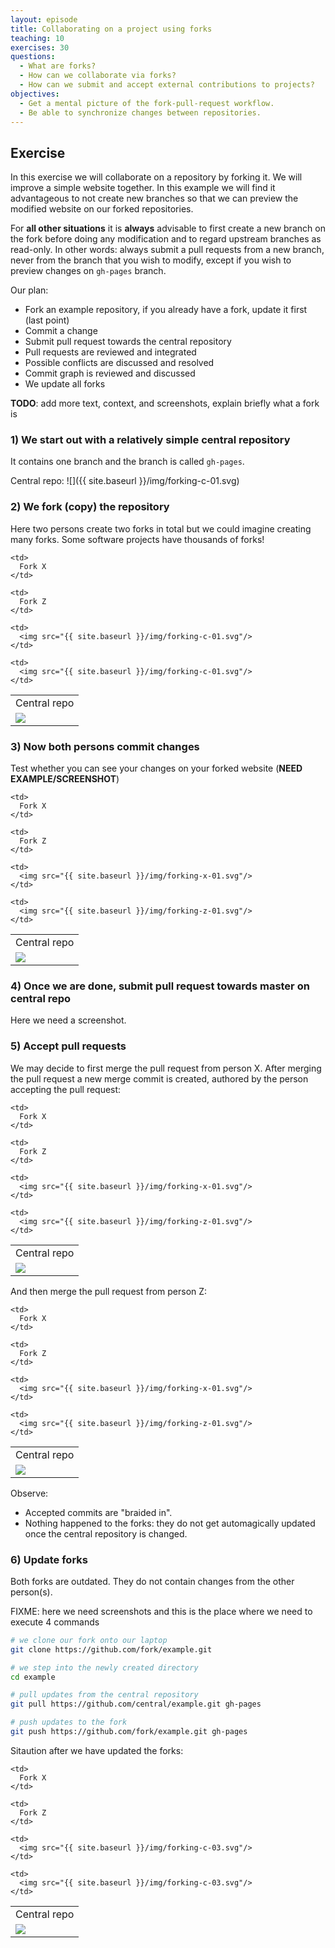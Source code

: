```yaml
---
layout: episode
title: Collaborating on a project using forks
teaching: 10
exercises: 30
questions:
  - What are forks?
  - How can we collaborate via forks?
  - How can we submit and accept external contributions to projects?
objectives:
  - Get a mental picture of the fork-pull-request workflow.
  - Be able to synchronize changes between repositories.
---
```


## Exercise

In this exercise we will collaborate on a repository by forking it.
We will improve a simple website together. In this example we will find it advantageous
to not create new branches so that we can preview the modified website on our forked repositories.

For **all other situations** it is **always** advisable to first create a new branch on the fork
before doing any modification and to regard upstream branches as read-only. In other words: always
submit a pull requests from a new branch, never from the branch that you wish to modify, except if you
wish to preview changes on `gh-pages` branch.

Our plan:

- Fork an example repository, if you already have a fork, update it first (last point)
- Commit a change
- Submit pull request towards the central repository
- Pull requests are reviewed and integrated
- Possible conflicts are discussed and resolved
- Commit graph is reviewed and discussed
- We update all forks

**TODO**: add more text, context, and screenshots, explain briefly what a fork is


### 1) We start out with a relatively simple central repository

It contains one branch and the branch is called `gh-pages`.

Central repo:
![]({{ site.baseurl }}/img/forking-c-01.svg)


### 2) We fork (copy) the repository

Here two persons create two forks in total but we could imagine creating many forks.
Some software projects have thousands of forks!

<table>
  <tr>
    <td>
      Central repo
    </td>
     
    <td>
      Fork X
    </td>
      
    <td>
      Fork Z
    </td>
  </tr>
  <tr>
    <td>
      <img src="{{ site.baseurl }}/img/forking-c-01.svg"/>
    </td>
     
    <td>
      <img src="{{ site.baseurl }}/img/forking-c-01.svg"/>
    </td>
      
    <td>
      <img src="{{ site.baseurl }}/img/forking-c-01.svg"/>
    </td>
  </tr>
</table>


### 3) Now both persons commit changes

Test whether you can see your changes on your forked website (**NEED EXAMPLE/SCREENSHOT**)

<table>
  <tr>
    <td>
      Central repo
    </td>
     
    <td>
      Fork X
    </td>
      
    <td>
      Fork Z
    </td>
  </tr>
  <tr>
    <td>
      <img src="{{ site.baseurl }}/img/forking-c-01.svg"/>
    </td>
     
    <td>
      <img src="{{ site.baseurl }}/img/forking-x-01.svg"/>
    </td>
      
    <td>
      <img src="{{ site.baseurl }}/img/forking-z-01.svg"/>
    </td>
  </tr>
</table>


### 4) Once we are done, submit pull request towards master on central repo

Here we need a screenshot.


### 5) Accept pull requests

We may decide to first merge the pull request from person X. After merging the pull
request a new merge commit is created, authored by the person accepting the pull request:

<table>
  <tr>
    <td>
      Central repo
    </td>
     
    <td>
      Fork X
    </td>
      
    <td>
      Fork Z
    </td>
  </tr>
  <tr>
    <td>
      <img src="{{ site.baseurl }}/img/forking-c-02.svg"/>
    </td>
     
    <td>
      <img src="{{ site.baseurl }}/img/forking-x-01.svg"/>
    </td>
      
    <td>
      <img src="{{ site.baseurl }}/img/forking-z-01.svg"/>
    </td>
  </tr>
</table>

And then merge the pull request from person Z:

<table>
  <tr>
    <td>
      Central repo
    </td>
     
    <td>
      Fork X
    </td>
      
    <td>
      Fork Z
    </td>
  </tr>
  <tr>
    <td>
      <img src="{{ site.baseurl }}/img/forking-c-03.svg"/>
    </td>
     
    <td>
      <img src="{{ site.baseurl }}/img/forking-x-01.svg"/>
    </td>
      
    <td>
      <img src="{{ site.baseurl }}/img/forking-z-01.svg"/>
    </td>
  </tr>
</table>

Observe:

- Accepted commits are "braided in".
- Nothing happened to the forks: they do not get
  automagically updated once the central repository is changed.


### 6) Update forks

Both forks are outdated. They do not contain changes from the other person(s).

FIXME: here we need screenshots and this is the place where we need to execute 4 commands

```bash
# we clone our fork onto our laptop
git clone https://github.com/fork/example.git

# we step into the newly created directory
cd example

# pull updates from the central repository
git pull https://github.com/central/example.git gh-pages

# push updates to the fork
git push https://github.com/fork/example.git gh-pages
```

Sitaution after we have updated the forks:

<table>
  <tr>
    <td>
      Central repo
    </td>
     
    <td>
      Fork X
    </td>
      
    <td>
      Fork Z
    </td>
  </tr>
  <tr>
    <td>
      <img src="{{ site.baseurl }}/img/forking-c-03.svg"/>
    </td>
     
    <td>
      <img src="{{ site.baseurl }}/img/forking-c-03.svg"/>
    </td>
      
    <td>
      <img src="{{ site.baseurl }}/img/forking-c-03.svg"/>
    </td>
  </tr>
</table>
